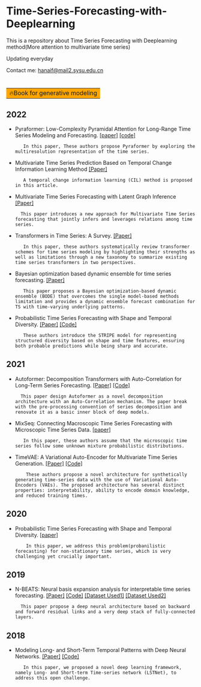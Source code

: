 # Time-Series-Forecasting-with-Deeplearning

This is a repository about Time Series Forecasting with Deeplearning method(More attention to multivariate time series)

Updating everyday


Contact me: hanaif@mail2.sysu.edu.cn</font> 

# <table><tr><td bgcolor=orange> 🔥Book for generative modeling</td></tr></table>


## 2022

- Pyraformer: Low-Complexity Pyramidal Attention for Long-Range Time Series Modeling and Forecasting. [[paper]](https://openreview.net/forum?id=0EXmFzUn5I) [[code]](https://github.com/alipay/Pyraformer)

         In this paper, These authors propose Pyraformer by exploring the multiresolution representation of the time series.

- Multivariate Time Series Prediction Based on Temporal Change Information Learning Method    [[Paper]](https://github.com/hanlaoshi/Time-Series-Forecasting-with-Deeplearning/blob/main/PDF%20files%20repo/Multivariate_Time_Series_Prediction_Based_on_Temporal_Change_Information_Learning_Method.pdf)

         A temporal change information learning (CIL) method is proposed in this article.

- Multivariate Time Series Forecasting with Latent Graph Inference   [[Paper]](https://arxiv.org/abs/2203.03423)

        This paper introduces a new approach for Multivariate Time Series forecasting that jointly infers and leverages relations among time series.

- Transformers in Time Series: A Survey. [[Paper]](https://arxiv.org/abs/2202.07125) 

         In this paper, these authors systematically review transformer schemes for time series modeling by highlighting their strengths as well as limitations through a new taxonomy to summarize existing time series transformers in two perspectives. 
         
- Bayesian optimization based dynamic ensemble for time series forecasting. [[Paper]](https://www.sciencedirect.com/science/article/pii/S0020025522000135)

         This paper proposes a Bayesian optimization-based dynamic ensemble (BODE) that overcomes the single model-based methods limitation and provides a dynamic ensemble forecast combination for TS with time-varying underlying patterns.

- Probabilistic Time Series Forecasting with Shape and Temporal Diversity. [[Paper]](https://proceedings.neurips.cc/paper/2020/hash/2f2b265625d76a6704b08093c652fd79-Abstract.html)  [[Code]](https://github.com/vincent-leguen/STRIPE)

         These authors introduce the STRIPE model for representing structured diversity based on shape and time features, ensuring both probable predictions while being sharp and accurate.

## 2021
- Autoformer: Decomposition Transformers with Auto-Correlation for Long-Term Series Forecasting.    [[Paper]](https://proceedings.neurips.cc/paper/2021/hash/bcc0d400288793e8bdcd7c19a8ac0c2b-Abstract.html)  [[Code]](https://github.com/hanlaoshi/Autoformer)

        This paper design Autoformer as a novel decomposition architecture with an Auto-Correlation mechanism. The paper break with the pre-processing convention of series decomposition and renovate it as a basic inner block of deep models.
        
- MixSeq: Connecting Macroscopic Time Series Forecasting with Microscopic Time Series Data.  [[paper]](https://arxiv.org/abs/2110.14354)

         In this paper, these authors assume that the microscopic time series follow some unknown mixture probabilistic distributions. 

- TimeVAE: A Variational Auto-Encoder for Multivariate Time Series Generation. [[Paper]](https://arxiv.org/abs/2111.08095)  [[Code]](https://github.com/abudesai/timeVAE)

          These authors propose a novel architecture for synthetically generating time-series data with the use of Variational Auto-Encoders (VAEs). The proposed architecture has several distinct properties: interpretability, ability to encode domain knowledge, and reduced training times.


## 2020

- Probabilistic Time Series Forecasting with Shape and Temporal Diversity. [[paper]](https://proceedings.neurips.cc/paper/2020/hash/2f2b265625d76a6704b08093c652fd79-Abstract.html)

          In this paper, we address this problem(probanilistic forecasting) for non-stationary time series, which is very challenging yet crucially important.

## 2019

- N-BEATS: Neural basis expansion analysis for interpretable time series forecasting. [[Paper]](https://arxiv.org/abs/1905.10437) [[Code]](https://github.com/unit8co/darts)   [[Dataset Used1]](https://paperswithcode.com/dataset/m4)  [[Dataset Used2]](https://paperswithcode.com/dataset/timehetnet) 

        This paper propose a deep neural architecture based on backward and forward residual links and a very deep stack of fully-connected layers. 

## 2018
- Modeling Long- and Short-Term Temporal Patterns with Deep Neural Networks. [[Paper]](https://arxiv.org/abs/1703.07015) [[Code]](https://github.com/laiguokun/LSTNet)

         In this paper, we proposed a novel deep learning framework, namely Long- and Short-term Time-series network (LSTNet), to address this open challenge.
